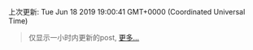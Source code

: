 
  
 上次更新: Tue Jun 18 2019 19:00:41 GMT+0000 (Coordinated Universal Time) 

 > 仅显示一小时内更新的post, [更多...](screenshots/)
  